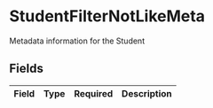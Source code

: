 # StudentFilterNotLikeMeta

Metadata information for the Student


## Fields

| Field       | Type        | Required    | Description |
| ----------- | ----------- | ----------- | ----------- |